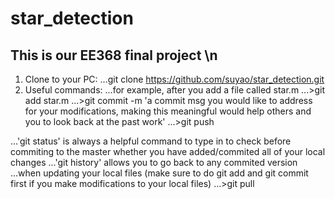 # star_detection
## This is our EE368 final project \n
1. Clone to your PC: 
...git clone https://github.com/suyao/star_detection.git
2. Useful commands:
...for example, after you add a file called star.m
...>git add star.m
...>git commit -m 'a commit msg you would like to address for your modifications, making this meaningful would help others and you to look back at the past work'
...>git push

...'git status' is always a helpful command to type in to check before commiting to the master whether you have added/commited all of your local changes
...'git history' allows you to go back to any commited version
...when updating your local files (make sure to do git add and git commit first if you make modifications to your local files)
...>git pull
 
